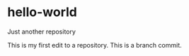 # hello-world
Just another repository

This is my first edit to a repository.
This is a branch commit.
